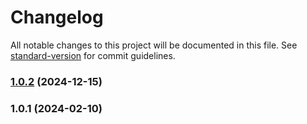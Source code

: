 # Changelog

All notable changes to this project will be documented in this file. See [standard-version](https://github.com/conventional-changelog/standard-version) for commit guidelines.

### [1.0.2](https://github.com/dirty-matchbox/di-node-service/compare/v1.0.1...v1.0.2) (2024-12-15)

### 1.0.1 (2024-02-10)
